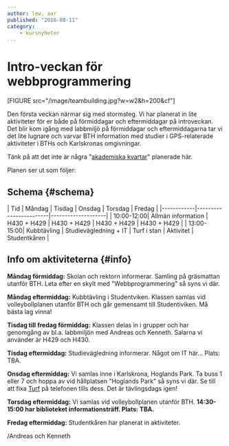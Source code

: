 ```yaml
---
author: lew, aar
published: "2016-08-11"
category:
    - kursnyheter
...
```

Intro-veckan för webbprogrammering
==================================

[FIGURE src="/image/teambuilding.jpg?w=w2&h=200&cf"]

Den första veckan närmar sig med stormsteg. Vi har planerat in lite aktiviteter för er både på förmiddagar och eftermiddagar på introveckan. Det blir kom igång med labbmiljö på förmiddagar och eftermiddagarna tar vi det lite lugnare och varvar BTH information med studier i GPS-relaterade aktiviteter i BTHs och Karlskronas omgivningar.  

Tänk på att det inte är några "[akademiska kvartar](https://sv.wikipedia.org/wiki/Akademisk_kvart)" planerade här.

Planen ser ut som följer:  

<!--more-->



Schema {#schema}
-----------------------------------

| Tid | Måndag   | Tisdag       | Onsdag | Torsdag | Fredag | 
|------------|------------------------|--------------------|
| 10:00-12:00| Allmän information | H430 + H429 | H430 + H429 | H430 + H429 | H430 + H429 |
| 13:00-15:00| Kubbtävling             | Studievägledning + IT     | Turf i stan | Aktivitet | Studentkåren |


Info om aktiviteterna {#info}
-----------------------------------

**Måndag förmiddag:** Skolan och rektorn informerar. Samling på gräsmattan utanför BTH. Leta efter en skylt med "Webbprogrammering" så syns vi där.  

**Måndag eftermiddag:** Kubbtävling i Studentviken. Klassen samlas vid volleybollplanen utanför BTH och går gemensamt till Studentiviken. Må bästa lag vinna!  

**Tisdag till fredag förmiddag:** Klassen delas in i grupper och har genomgång av bl.a. labbmiljön med Andreas och Kenneth. Salarna vi använder är H429 och H430.  

**Tisdag eftermiddag:** Studievägledning informerar. Något om IT här... Plats: TBA.

**Onsdag eftermiddag:** Vi samlas inne i Karlskrona, Hoglands Park. Ta buss 1 eller 7 och hoppa av vid hållplatsen "Hoglands Park" så syns vi där. Se till att fixa [Turf](http://wiki.turfgame.com/sv/wiki/Installations-_och_komma-ig%C3%A5ng-guide) på telefonen tills dess. Det är tävlingsdags igen! 

**Torsdag eftermiddag:** Vi samlas vid volleybollplanen utanför BTH. **14:30-15:00 har biblioteket informationsträff. Plats: TBA.**  

**Fredag eftermiddag:** Studentkåren har planerat in aktiviteter.



/Andreas och Kenneth

